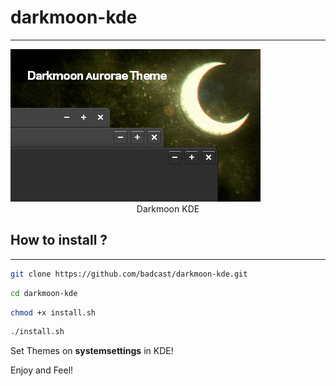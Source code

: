 # darkmoon-kde
---------------------

<img src="images/darkmoon-picture.png" />

<center>Darkmoon KDE</center>

## How to install ?
---------------------

```bash
git clone https://github.com/badcast/darkmoon-kde.git
```

```bash
cd darkmoon-kde
```
   
```bash
chmod +x install.sh
```
    
```bash
./install.sh
```


Set Themes on **systemsettings** in KDE!

Enjoy and Feel!
